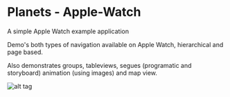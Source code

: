 Planets - Apple-Watch
=====================

A simple Apple Watch example application

Demo's both types of navigation available on Apple Watch, hierarchical and page based. 

Also demonstrates groups, tableviews, segues (programatic and storyboard) animation (using images) and map view.

![alt tag](http://i61.tinypic.com/29fugxl.png)
